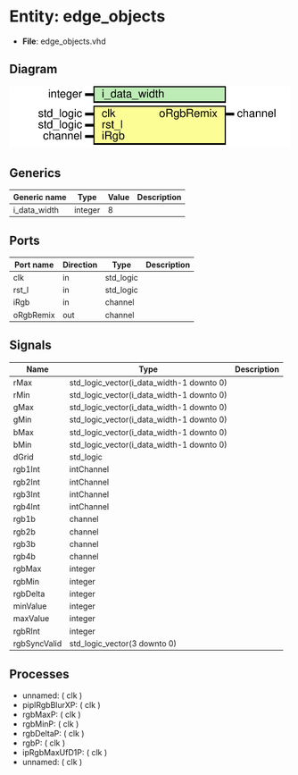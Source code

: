 # Entity: edge_objects 

- **File**: edge_objects.vhd
## Diagram

![Diagram](edge_objects.svg "Diagram")
## Generics

| Generic name | Type    | Value | Description |
| ------------ | ------- | ----- | ----------- |
| i_data_width | integer | 8     |             |
## Ports

| Port name | Direction | Type      | Description |
| --------- | --------- | --------- | ----------- |
| clk       | in        | std_logic |             |
| rst_l     | in        | std_logic |             |
| iRgb      | in        | channel   |             |
| oRgbRemix | out       | channel   |             |
## Signals

| Name         | Type                                      | Description |
| ------------ | ----------------------------------------- | ----------- |
| rMax         | std_logic_vector(i_data_width-1 downto 0) |             |
| rMin         | std_logic_vector(i_data_width-1 downto 0) |             |
| gMax         | std_logic_vector(i_data_width-1 downto 0) |             |
| gMin         | std_logic_vector(i_data_width-1 downto 0) |             |
| bMax         | std_logic_vector(i_data_width-1 downto 0) |             |
| bMin         | std_logic_vector(i_data_width-1 downto 0) |             |
| dGrid        | std_logic                                 |             |
| rgb1Int      | intChannel                                |             |
| rgb2Int      | intChannel                                |             |
| rgb3Int      | intChannel                                |             |
| rgb4Int      | intChannel                                |             |
| rgb1b        | channel                                   |             |
| rgb2b        | channel                                   |             |
| rgb3b        | channel                                   |             |
| rgb4b        | channel                                   |             |
| rgbMax       | integer                                   |             |
| rgbMin       | integer                                   |             |
| rgbDelta     | integer                                   |             |
| minValue     | integer                                   |             |
| maxValue     | integer                                   |             |
| rgbRInt      | integer                                   |             |
| rgbSyncValid | std_logic_vector(3 downto 0)              |             |
## Processes
- unnamed: ( clk )
- piplRgbBlurXP: ( clk )
- rgbMaxP: ( clk )
- rgbMinP: ( clk )
- rgbDeltaP: ( clk )
- rgbP: ( clk )
- ipRgbMaxUfD1P: ( clk )
- unnamed: ( clk )
